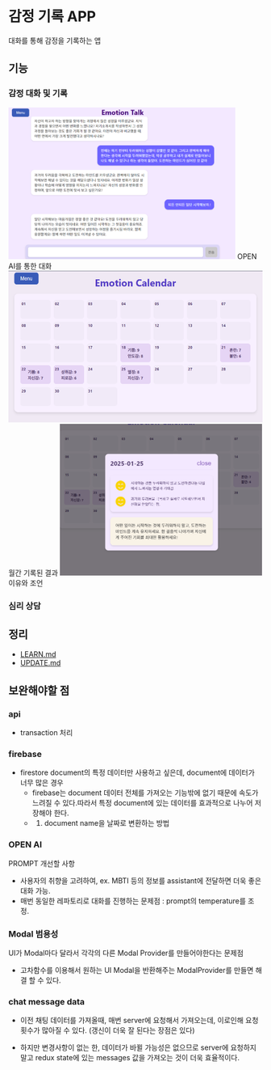# 감정 기록 APP

  대화를 통해 감정을 기록하는 앱

  ## 기능
  ### 감정 대화 및 기록
  <img src="./public/img/talk.png" alt="감정 대화" height="300">
  OPEN AI를 통한 대화
  <img src="./public/img/calendar.png" alt="기록" height="300">
  월간 기록된 결과
  <img src="./public/img/detail.png" alt="기록" height="300">
  이유와 조언

  ### 심리 상담

## 정리
- [LEARN.md](./LEARN.md)
- [UPDATE.md](./UPDATE.md)


## 보완해야할 점
  ### api
  - transaction 처리

  ### firebase
  - firestore document의 특정 데이터만 사용하고 싶은데, document에 데이터가 너무 많은 경우
    - firebase는 document 데이터 전체를 가져오는 기능밖에 없기 때문에 속도가 느려질 수 있다.따라서 특정 document에 있는 데이터를 효과적으로 나누어 저장해야 한다.
    - 1. document name을 날짜로 변환하는 방법

  ### OPEN AI 
   PROMPT 개선할 사항
  - 사용자의 취향을 고려하여, ex. MBTI 등의 정보를 assistant에 전달하면 더욱 좋은 대화 가능.
  - 매번 동일한 레파토리로 대화를 진행하는 문제점 : prompt의 temperature를 조정.

  ### Modal 범용성
  UI가 Modal마다 달라서 각각의 다른 Modal Provider를 만들어야한다는 문제점
  - 고차함수를 이용해서 원하는 UI Modal을 반환해주는 ModalProvider를 만들면 해결 할 수 있다.

  ### chat message data
  - 이전 채팅 데이터를 가져올때, 매번 server에 요청해서 가져오는데, 이로인해 요청횟수가 많아질 수 있다. (갱신이 더욱 잘 된다는 장점은 있다)
  
  - 하지만 변경사항이 없는 한, 데이터가 바뀔 가능성은 없으므로 server에 요청하지 말고 redux state에 있는 messages 값을 가져오는 것이 더욱 효율적이다. 
